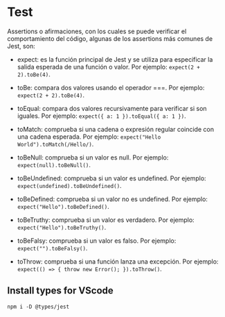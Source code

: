 # Test

Assertions o afirmaciones, con los cuales se puede verificar el comportamiento del código, algunas de los assertions más comunes de Jest, son:

- expect: es la función principal de Jest y se utiliza para especificar la salida esperada de una función o valor. Por ejemplo: `expect(2 + 2).toBe(4)`.
  
- toBe: compara dos valores usando el operador ===. Por ejemplo: `expect(2 + 2).toBe(4)`.
  
- toEqual: compara dos valores recursivamente para verificar si son iguales. Por ejemplo: `expect({ a: 1 }).toEqual({ a: 1 })`.
  
- toMatch: comprueba si una cadena o expresión regular coincide con una cadena esperada. Por ejemplo: `expect("Hello World").toMatch(/Hello/)`.
  
- toBeNull: comprueba si un valor es null. Por ejemplo: `expect(null).toBeNull()`.

- toBeUndefined: comprueba si un valor es undefined. Por ejemplo: `expect(undefined).toBeUndefined()`.

- toBeDefined: comprueba si un valor no es undefined. Por ejemplo: `expect("Hello").toBeDefined()`.

- toBeTruthy: comprueba si un valor es verdadero. Por ejemplo: `expect("Hello").toBeTruthy()`.

- toBeFalsy: comprueba si un valor es falso. Por ejemplo: `expect("").toBeFalsy()`.

- toThrow: comprueba si una función lanza una excepción. Por ejemplo: `expect(() => { throw new Error(); }).toThrow()`.

## Install types for VScode
`npm i -D @types/jest`